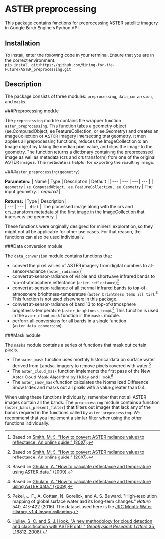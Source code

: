 # ASTER preprocessing
This package contains functions for preprocessing ASTER satellite imagery in Google Earth Engine's Python API.

## Installation
To install, enter the following code in your terminal. Ensure that you are in the correct environment.  
`pip install git+https://github.com/Mining-for-the-Future/ASTER_preprocessing.git`

## Description
The package consists of three modules: `preprocessing`, `data_conversion`, and `masks`.

###Preprocessing module

The `preprocessing` module contains the wrapper function `aster_preprocessing`.
This function takes a geometry object (ee.ComputedObject, ee.FeatureCollection, or ee.Geometry) and creates an ImageCollection
of ASTER imagery intersecting that geometry. It then applies all preprocessing functions, reduces the ImageCollection to an Image object by taking the median pixel value, and clips the image to the geometry.
The function returns a dictionary containing the preprocessed image as well as metadata (crs and crs transform) from one of the original ASTER images. This metadata is helpful for exporting the resulting image.

####`aster_preprocessing(geometry)`

**Parameters:**
 | Name | Type |	Description |	Default |
 | --- | --- | --- | --- |
 | `geometry` | `ee.ComputedObject, ee.FeatureCollection, ee.Geometry` | The input geometry. | _required_ |

**Returns:**
 | Type |	Description |	
 | --- | --- | 
 | `dict` | The processed image along with the crs and crs_transform metadata of the first image in the ImageCollection that intersects the geometry. | 




These functions were originally designed for mineral exploration, so they might not all be applicable for other use cases.
For that reason, the functions can also be used individually.

###Data conversion module

The `data_conversion` module contains functions that:
* convert the pixel values of ASTER imagery from digital numbers to at-sensor-radiance (`aster_radiance`)[^1]
* convert at-sensor-radiance of visible and shortwave infrared bands to top-of-atmosphere reflectance (`aster_reflectance`)[^1]
* convert at-sensor-radiance of all thermal infrared bands to top-of-atmosphere brightness-temperature (`aster_brightness_temp_all_tir`).[^2] This function is not used elsewhere in this package.
* convert at-sensor-radiance of band 13 to top-of-atmosphere brightness-temperature (`aster_brightness_temp`).[^2] This function is used in the `aster_cloud_mask` function in the `masks` module.
* perform all conversions for all bands in a single function (`aster_data_conversion`).

###Mask module

The `masks` module contains a series of functions that mask out certain pixels.
* The `water_mask` function uses monthly historical data on surface water derived from Landsat imagery to remove pixels covered with water.[^3]
* The `aster_cloud_mask` function implements the first pass of the New Aster Cloud Mask Algorithm by Hulley and Hook.[^4]
* The `aster_snow_mask` function calculates the Normalized Difference Snow Index and masks out all pixels with a value greater than 0.4.

When using these functions individually, remember that not all ASTER images contain all the bands. 
The `preprocessing` module contains a function (`aster_bands_present_filter`) that filters out images that lack any of the bands required in the functions called by `aster_preprocessing`.
We recommend that you implement a similar filter when using the other functions individually.

[^1]: Based on [Smith, M. S. “How to convert ASTER radiance values to reflectance. An online guide.” (2007)](https://r.search.yahoo.com/_ylt=AwrFDLoSy9xkBeQHeyJXNyoA;_ylu=Y29sbwNiZjEEcG9zAzEEdnRpZAMEc2VjA3Ny/RV=2/RE=1692220307/RO=10/RU=http%3a%2f%2fgeography.middlebury.edu%2fdata%2fgg1002%2fHandouts%2fHow%2520to%2520Convert%2520ASTER%2520Radiance%2520Values%2520to%2520Reflectance.pdf/RK=2/RS=7Jx8xRPJRPcIQWqf0nJyNdub7_k-).
[^2]: Based on [Ghulam, A. "How to calculate reflectance and temperature using ASTER data." (2009)](https://r.search.yahoo.com/_ylt=AwrhbfxJytxkrZIHpx9XNyoA;_ylu=Y29sbwNiZjEEcG9zAzEEdnRpZAMEc2VjA3Ny/RV=2/RE=1692220105/RO=10/RU=http%3a%2f%2fwww.pancroma.com%2fdownloads%2fASTER%2520Temperature%2520and%2520Reflectance.pdf/RK=2/RS=sW4RWF1wzxFwjrtfSngbTNt1iT0-).
[^3]: Pekel, J.-F., A. Cottam, N. Gorelick, and A. S. Belward. "High-resolution mapping of global surface water and its long-term changes." *Nature* 540, 418-422 (2016). The dataset used here is the [JRC Montly Water History, v1.4 image collection](https://developers.google.com/earth-engine/datasets/catalog/JRC_GSW1_4_MonthlyHistory#citations).
[^4]: [Hulley, G. C. and S. J. Hook. "A new methodology for cloud detection and classification with ASTER data." *Geophysical Research Letters* 35, L16812 (2008)](https://agupubs.onlinelibrary.wiley.com/doi/full/10.1029/2008GL034644).
